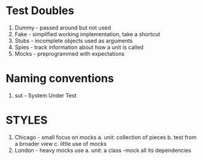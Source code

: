 # Test Doubles

1. Dummy - passed around but not used
2. Fake - simplified working implementation, take a shortcut
3. Stubs - incomplete objects used as arguments
4. Spies - track information about how a unit is called
5. Mocks - preprogrammed with expectations

# Naming conventions

1. sut - System Under Test

# STYLES

1. Chicago - small focus on mocks
   a. unit: collection of pieces
   b. test from a broader view
   c. little use of mocks
2. London - heavy mocks use
   a. unit: a class
   -mock all its dependencies
